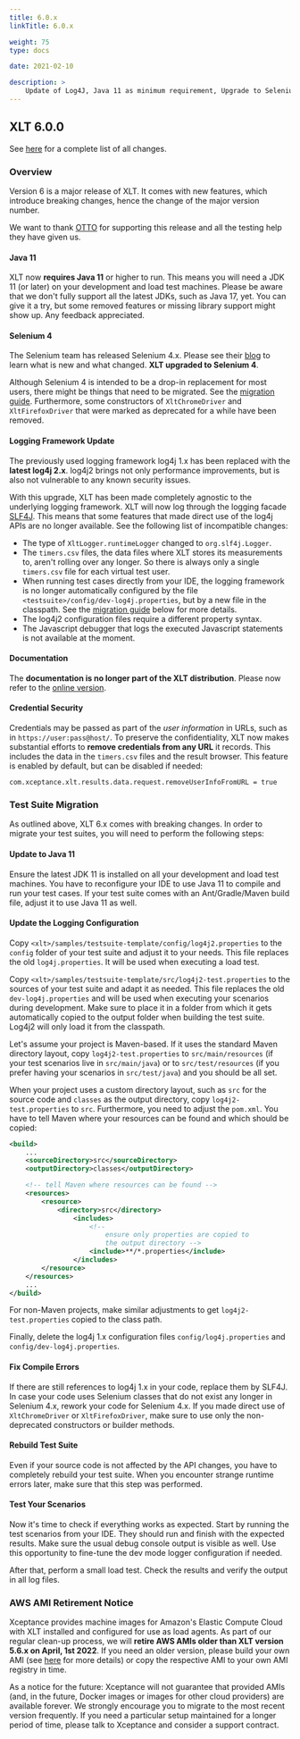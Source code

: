 ```yaml
---
title: 6.0.x
linkTitle: 6.0.x

weight: 75
type: docs

date: 2021-02-10

description: >
    Update of Log4J, Java 11 as minimum requirement, Upgrade to Selenium 4.
---
```


## XLT 6.0.0

See <a href="https://github.com/Xceptance/XLT/milestone/8?closed=1" target="_blank">here</a> for a complete list of all changes.

### Overview

Version 6 is a major release of XLT. It comes with new features, which introduce breaking changes, hence the change of the major version number. 

We want to thank <a href="https://www.otto.de/jobs/technology/techblog/" target="_blank">OTTO</a> for supporting this release and all the testing help they have given us.

#### Java 11 

XLT now **requires Java 11** or higher to run. This means you will need a JDK 11 (or later) on your development and load test machines. Please be aware that we don't fully support all the latest JDKs, such as Java 17, yet. You can give it a try, but some removed features or missing library support might show up. Any feedback appreciated.

#### Selenium 4 

The Selenium team has released Selenium 4.x. Please see their <a href="https://www.selenium.dev/blog/2021/announcing-selenium-4/" target="_blank">blog</a> to learn what is new and what changed. **XLT upgraded to Selenium 4**.

Although Selenium 4 is intended to be a drop-in replacement for most users, there might be things that need to be migrated. See the <a href="https://www.selenium.dev/documentation/webdriver/getting_started/upgrade_to_selenium_4/" target="_blank">migration guide</a>. Furthermore, some constructors of `XltChromeDriver` and `XltFirefoxDriver` that were marked as deprecated for a while have been removed.

#### Logging Framework Update

The previously used logging framework log4j 1.x has been replaced with the **latest log4j 2.x**. log4j2 brings not only performance improvements, but is also not vulnerable to any known security issues.

With this upgrade, XLT has been made completely agnostic to the underlying logging framework. XLT will now log through the logging facade <a href="https://www.slf4j.org/" target="_blank">SLF4J</a>. This means that some features that made direct use of the log4j APIs are no longer available. See the following list of incompatible changes:

* The type of `XltLogger.runtimeLogger` changed to `org.slf4j.Logger`.
* The `timers.csv` files, the data files where XLT stores its measurements to, aren't rolling over any longer. So there is always only a single `timers.csv` file for each virtual test user.
* When running test cases directly from your IDE, the logging framework is no longer automatically configured by the file `<testsuite>/config/dev-log4j.properties`, but by a new file in the classpath. See the [migration guide](#update-the-logging-configuration) below for more details.
* The log4j2 configuration files require a different property syntax.
* The Javascript debugger that logs the executed Javascript statements is not available at the moment.

#### Documentation

The **documentation is no longer part of the XLT distribution**. Please now refer to the [online version](https://xltdoc.xceptance.com/).

#### Credential Security

Credentials may be passed as part of the _user information_ in URLs, such as in `https://user:pass@host/`. To preserve the confidentiality, XLT now makes substantial efforts to **remove credentials from any URL** it records. This includes the data in the `timers.csv` files and the result browser. This feature is enabled by default, but can be disabled if needed:

```
com.xceptance.xlt.results.data.request.removeUserInfoFromURL = true
```


### Test Suite Migration

As outlined above, XLT 6.x comes with breaking changes. In order to migrate your test suites, you will need to perform the following steps:

#### Update to Java 11

Ensure the latest JDK 11 is installed on all your development and load test machines. You have to reconfigure your IDE to use Java 11 to compile and run your test cases. If your test suite comes with an Ant/Gradle/Maven build file, adjust it to use Java 11 as well.

#### Update the Logging Configuration

Copy `<xlt>/samples/testsuite-template/config/log4j2.properties` to the `config` folder of your test suite and adjust it to your needs. This file replaces the old `log4j.properties`. It will be used when executing a load test.

Copy `<xlt>/samples/testsuite-template/src/log4j2-test.properties` to the sources of your test suite and adapt it as needed. This file replaces the old `dev-log4j.properties` and will be used when executing your scenarios during development. Make sure to place it in a folder from which it gets automatically copied to the output folder when building the test suite. Log4j2 will only load it from the classpath.

Let's assume your project is Maven-based. If it uses the standard Maven directory layout, copy `log4j2-test.properties` to `src/main/resources` (if your test scenarios live in `src/main/java`) or to `src/test/resources` (if you prefer having your scenarios in `src/test/java`) and you should be all set.

When your project uses a custom directory layout, such as `src` for the source code and `classes` as the output directory, copy `log4j2-test.properties` to `src`. Furthermore, you need to adjust the `pom.xml`. You have to tell Maven where your resources can be found and which should be copied:

```xml
<build>
    ...
    <sourceDirectory>src</sourceDirectory>
    <outputDirectory>classes</outputDirectory>

    <!-- tell Maven where resources can be found -->
    <resources>
        <resource>
            <directory>src</directory>
                <includes>
                    <!-- 
                        ensure only properties are copied to 
                        the output directory -->
                    <include>**/*.properties</include>
                </includes>
        </resource>
    </resources> 
    ...
</build>
```

For non-Maven projects, make similar adjustments to get `log4j2-test.properties` copied to the class path.

Finally, delete the log4j 1.x configuration files `config/log4j.properties` and `config/dev-log4j.properties`.

#### Fix Compile Errors

If there are still references to log4j 1.x in your code, replace them by SLF4J. In case your code uses Selenium classes that do not exist any longer in Selenium 4.x, rework your code for Selenium 4.x. If you made direct use of `XltChromeDriver` or `XltFirefoxDriver`, make sure to use only the non-deprecated constructors or builder methods.

#### Rebuild Test Suite

Even if your source code is not affected by the API changes, you have to completely rebuild your test suite. When you encounter strange runtime errors later, make sure that this step was performed.

#### Test Your Scenarios

Now it's time to check if everything works as expected. Start by running the test scenarios from your IDE. They should run and finish with the expected results. Make sure the usual debug console output is visible as well. Use this opportunity to fine-tune the dev mode logger configuration if needed.

After that, perform a small load test. Check the results and verify the output in all log files.


### AWS AMI Retirement Notice

Xceptance provides machine images for Amazon's Elastic Compute Cloud with XLT installed and configured for use as load agents. As part of our regular clean-up process, we will **retire AWS AMIs older than XLT version 5.6.x on April, 1st 2022**. If you need an older version, please build your own AMI (see <a href="https://github.com/Xceptance/XLT-Packer" target="_blank">here</a> for more details) or copy the respective AMI to your own AMI registry in time.

As a notice for the future: Xceptance will not guarantee that provided AMIs (and, in the future, Docker images or images for other cloud providers) are available forever. We strongly encourage you to migrate to the most recent version frequently. If you need a particular setup maintained for a longer period of time, please talk to Xceptance and consider a support contract.
